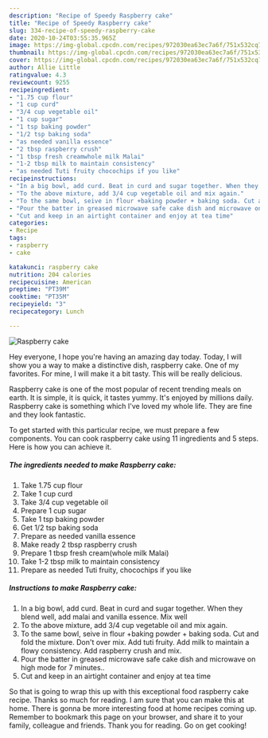 ```yaml
---
description: "Recipe of Speedy Raspberry cake"
title: "Recipe of Speedy Raspberry cake"
slug: 334-recipe-of-speedy-raspberry-cake
date: 2020-10-24T03:55:35.965Z
image: https://img-global.cpcdn.com/recipes/972030ea63ec7a6f/751x532cq70/raspberry-cake-recipe-main-photo.jpg
thumbnail: https://img-global.cpcdn.com/recipes/972030ea63ec7a6f/751x532cq70/raspberry-cake-recipe-main-photo.jpg
cover: https://img-global.cpcdn.com/recipes/972030ea63ec7a6f/751x532cq70/raspberry-cake-recipe-main-photo.jpg
author: Allie Little
ratingvalue: 4.3
reviewcount: 9255
recipeingredient:
- "1.75 cup flour"
- "1 cup curd"
- "3/4 cup vegetable oil"
- "1 cup sugar"
- "1 tsp baking powder"
- "1/2 tsp baking soda"
- "as needed vanilla essence"
- "2 tbsp raspberry crush"
- "1 tbsp fresh creamwhole milk Malai"
- "1-2 tbsp milk to maintain consistency"
- "as needed Tuti fruity chocochips if you like"
recipeinstructions:
- "In a big bowl, add curd. Beat in curd and sugar together. When they blend well, add malai and vanilla essence. Mix well"
- "To the above mixture, add 3/4 cup vegetable oil and mix again."
- "To the same bowl, seive in flour +baking powder + baking soda. Cut and fold the mixture. Don&#39;t over mix. Add tuti fruity. Add milk to maintain a flowy consistency. Add raspberry crush and mix."
- "Pour the batter in greased microwave safe cake dish and microwave on high mode for 7 minutes.."
- "Cut and keep in an airtight container and enjoy at tea time"
categories:
- Recipe
tags:
- raspberry
- cake

katakunci: raspberry cake 
nutrition: 204 calories
recipecuisine: American
preptime: "PT39M"
cooktime: "PT35M"
recipeyield: "3"
recipecategory: Lunch

---
```



![Raspberry cake](https://img-global.cpcdn.com/recipes/972030ea63ec7a6f/751x532cq70/raspberry-cake-recipe-main-photo.jpg)

Hey everyone, I hope you're having an amazing day today. Today, I will show you a way to make a distinctive dish, raspberry cake. One of my favorites. For mine, I will make it a bit tasty. This will be really delicious.

Raspberry cake is one of the most popular of recent trending meals on earth. It is simple, it is quick, it tastes yummy. It's enjoyed by millions daily. Raspberry cake is something which I've loved my whole life. They are fine and they look fantastic.




To get started with this particular recipe, we must prepare a few components. You can cook raspberry cake using 11 ingredients and 5 steps. Here is how you can achieve it.

<!--inarticleads1-->

##### The ingredients needed to make Raspberry cake:

1. Take 1.75 cup flour
1. Take 1 cup curd
1. Take 3/4 cup vegetable oil
1. Prepare 1 cup sugar
1. Take 1 tsp baking powder
1. Get 1/2 tsp baking soda
1. Prepare as needed vanilla essence
1. Make ready 2 tbsp raspberry crush
1. Prepare 1 tbsp fresh cream(whole milk Malai)
1. Take 1-2 tbsp milk to maintain consistency
1. Prepare as needed Tuti fruity, chocochips if you like




<!--inarticleads2-->

##### Instructions to make Raspberry cake:

1. In a big bowl, add curd. Beat in curd and sugar together. When they blend well, add malai and vanilla essence. Mix well
1. To the above mixture, add 3/4 cup vegetable oil and mix again.
1. To the same bowl, seive in flour +baking powder + baking soda. Cut and fold the mixture. Don&#39;t over mix. Add tuti fruity. Add milk to maintain a flowy consistency. Add raspberry crush and mix.
1. Pour the batter in greased microwave safe cake dish and microwave on high mode for 7 minutes..
1. Cut and keep in an airtight container and enjoy at tea time




So that is going to wrap this up with this exceptional food raspberry cake recipe. Thanks so much for reading. I am sure that you can make this at home. There is gonna be more interesting food at home recipes coming up. Remember to bookmark this page on your browser, and share it to your family, colleague and friends. Thank you for reading. Go on get cooking!
